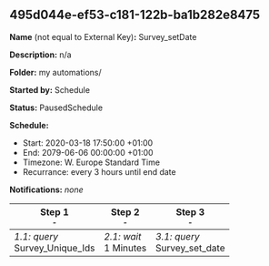 ## 495d044e-ef53-c181-122b-ba1b282e8475

**Name** (not equal to External Key)**:** Survey_setDate

**Description:** n/a

**Folder:** my automations/

**Started by:** Schedule

**Status:** PausedSchedule

**Schedule:**

* Start: 2020-03-18 17:50:00 +01:00
* End: 2079-06-06 00:00:00 +01:00
* Timezone: W. Europe Standard Time
* Recurrance: every 3 hours until end date

**Notifications:** _none_


| Step 1<br>_<small>-</small>_ | Step 2<br>_<small>-</small>_ | Step 3<br>_<small>-</small>_ |
| --- | --- | --- |
| _1.1: query_<br>Survey_Unique_Ids | _2.1: wait_<br>1 Minutes | _3.1: query_<br>Survey_set_date |
